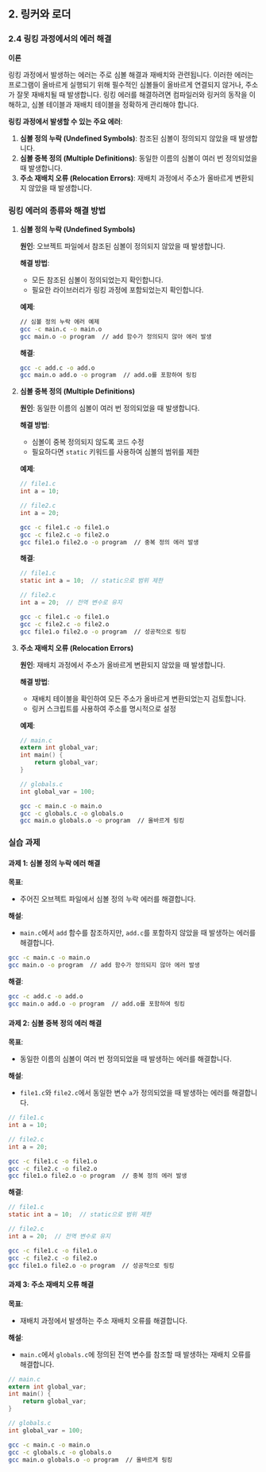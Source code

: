## 2. 링커와 로더

### 2.4 링킹 과정에서의 에러 해결

**이론**

링킹 과정에서 발생하는 에러는 주로 심볼 해결과 재배치와 관련됩니다. 이러한 에러는 프로그램이 올바르게 실행되기 위해 필수적인 심볼들이 올바르게 연결되지 않거나, 주소가 잘못 재배치될 때 발생합니다. 링킹 에러를 해결하려면 컴파일러와 링커의 동작을 이해하고, 심볼 테이블과 재배치 테이블을 정확하게 관리해야 합니다.

**링킹 과정에서 발생할 수 있는 주요 에러**:
1. **심볼 정의 누락 (Undefined Symbols)**: 참조된 심볼이 정의되지 않았을 때 발생합니다.
2. **심볼 중복 정의 (Multiple Definitions)**: 동일한 이름의 심볼이 여러 번 정의되었을 때 발생합니다.
3. **주소 재배치 오류 (Relocation Errors)**: 재배치 과정에서 주소가 올바르게 변환되지 않았을 때 발생합니다.

### 링킹 에러의 종류와 해결 방법

1. **심볼 정의 누락 (Undefined Symbols)**

   **원인**: 오브젝트 파일에서 참조된 심볼이 정의되지 않았을 때 발생합니다.

   **해결 방법**:
   - 모든 참조된 심볼이 정의되었는지 확인합니다.
   - 필요한 라이브러리가 링킹 과정에 포함되었는지 확인합니다.

   **예제**:

   ```sh
   // 심볼 정의 누락 에러 예제
   gcc -c main.c -o main.o
   gcc main.o -o program  // add 함수가 정의되지 않아 에러 발생
   ```

   **해결**:

   ```sh
   gcc -c add.c -o add.o
   gcc main.o add.o -o program  // add.o를 포함하여 링킹
   ```

2. **심볼 중복 정의 (Multiple Definitions)**

   **원인**: 동일한 이름의 심볼이 여러 번 정의되었을 때 발생합니다.

   **해결 방법**:
   - 심볼이 중복 정의되지 않도록 코드 수정
   - 필요하다면 `static` 키워드를 사용하여 심볼의 범위를 제한

   **예제**:

   ```c
   // file1.c
   int a = 10;

   // file2.c
   int a = 20;
   ```

   ```sh
   gcc -c file1.c -o file1.o
   gcc -c file2.c -o file2.o
   gcc file1.o file2.o -o program  // 중복 정의 에러 발생
   ```

   **해결**:

   ```c
   // file1.c
   static int a = 10;  // static으로 범위 제한

   // file2.c
   int a = 20;  // 전역 변수로 유지
   ```

   ```sh
   gcc -c file1.c -o file1.o
   gcc -c file2.c -o file2.o
   gcc file1.o file2.o -o program  // 성공적으로 링킹
   ```

3. **주소 재배치 오류 (Relocation Errors)**

   **원인**: 재배치 과정에서 주소가 올바르게 변환되지 않았을 때 발생합니다.

   **해결 방법**:
   - 재배치 테이블을 확인하여 모든 주소가 올바르게 변환되었는지 검토합니다.
   - 링커 스크립트를 사용하여 주소를 명시적으로 설정

   **예제**:

   ```c
   // main.c
   extern int global_var;
   int main() {
       return global_var;
   }

   // globals.c
   int global_var = 100;
   ```

   ```sh
   gcc -c main.c -o main.o
   gcc -c globals.c -o globals.o
   gcc main.o globals.o -o program  // 올바르게 링킹
   ```

### 실습 과제

#### 과제 1: 심볼 정의 누락 에러 해결

**목표**:
- 주어진 오브젝트 파일에서 심볼 정의 누락 에러를 해결합니다.

**해설**:
- `main.c`에서 `add` 함수를 참조하지만, `add.c`를 포함하지 않았을 때 발생하는 에러를 해결합니다.

```sh
gcc -c main.c -o main.o
gcc main.o -o program  // add 함수가 정의되지 않아 에러 발생
```

**해결**:

```sh
gcc -c add.c -o add.o
gcc main.o add.o -o program  // add.o를 포함하여 링킹
```

#### 과제 2: 심볼 중복 정의 에러 해결

**목표**:
- 동일한 이름의 심볼이 여러 번 정의되었을 때 발생하는 에러를 해결합니다.

**해설**:
- `file1.c`와 `file2.c`에서 동일한 변수 `a`가 정의되었을 때 발생하는 에러를 해결합니다.

```c
// file1.c
int a = 10;

// file2.c
int a = 20;
```

```sh
gcc -c file1.c -o file1.o
gcc -c file2.c -o file2.o
gcc file1.o file2.o -o program  // 중복 정의 에러 발생
```

**해결**:

```c
// file1.c
static int a = 10;  // static으로 범위 제한

// file2.c
int a = 20;  // 전역 변수로 유지
```

```sh
gcc -c file1.c -o file1.o
gcc -c file2.c -o file2.o
gcc file1.o file2.o -o program  // 성공적으로 링킹
```

#### 과제 3: 주소 재배치 오류 해결

**목표**:
- 재배치 과정에서 발생하는 주소 재배치 오류를 해결합니다.

**해설**:
- `main.c`에서 `globals.c`에 정의된 전역 변수를 참조할 때 발생하는 재배치 오류를 해결합니다.

```c
// main.c
extern int global_var;
int main() {
    return global_var;
}

// globals.c
int global_var = 100;
```

```sh
gcc -c main.c -o main.o
gcc -c globals.c -o globals.o
gcc main.o globals.o -o program  // 올바르게 링킹
```
